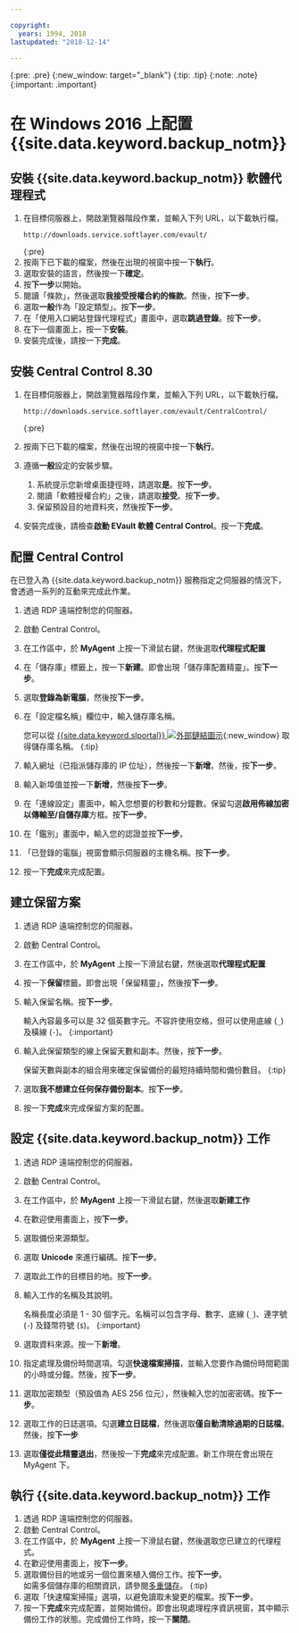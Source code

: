 ```yaml
---

copyright:
  years: 1994, 2018
lastupdated: "2018-12-14"

---
```

{:pre: .pre}
{:new_window: target="_blank"}
{:tip: .tip}
{:note: .note}
{:important: .important}

# 在 Windows 2016 上配置 {{site.data.keyword.backup_notm}}

## 安裝 {{site.data.keyword.backup_notm}} 軟體代理程式

1. 在目標伺服器上，開啟瀏覽器階段作業，並輸入下列 URL，以下載執行檔。
   ```
   http://downloads.service.softlayer.com/evault/
   ```
   {:pre}
2. 按兩下已下載的檔案，然後在出現的視窗中按一下**執行**。
3. 選取安裝的語言，然後按一下**確定**。
4. 按**下一步**以開始。
5. 閱讀「條款」，然後選取**我接受授權合約的條款**。然後，按**下一步**。
6. 選取**一般**作為「設定類型」。按**下一步**。
7. 在「使用入口網站登錄代理程式」畫面中，選取**跳過登錄**。按**下一步**。
8. 在下一個畫面上，按一下**安裝**。
9. 安裝完成後，請按一下**完成**。

## 安裝 Central Control 8.30

1. 在目標伺服器上，開啟瀏覽器階段作業，並輸入下列 URL，以下載執行檔。

   ```
   http://downloads.service.softlayer.com/evault/CentralControl/
   ```
   {:pre}

2. 按兩下已下載的檔案，然後在出現的視窗中按一下**執行**。
3. 遵循**一般**設定的安裝步驟。
   1. 系統提示您新增桌面捷徑時，請選取**是**。按**下一步**。
   2. 閱讀「軟體授權合約」之後，請選取**接受**。按**下一步**。
   3. 保留預設目的地資料夾，然後按**下一步**。
4. 安裝完成後，請檢查**啟動 EVault 軟體 Central Control**。按一下**完成**。


## 配置 Central Control

在已登入為 {{site.data.keyword.backup_notm}} 服務指定之伺服器的情況下，會透過一系列的互動來完成此作業。

1. 透過 RDP 遠端控制您的伺服器。
2. 啟動 Central Control。
3. 在工作區中，於 **MyAgent** 上按一下滑鼠右鍵，然後選取**代理程式配置**
4. 在「儲存庫」標籤上，按一下**新建**。即會出現「儲存庫配置精靈」。按**下一步**。
5. 選取**登錄為新電腦**，然後按**下一步**。
6. 在「設定檔名稱」欄位中，輸入儲存庫名稱。

   您可以從 [{{site.data.keyword.slportal}} ![外部鏈結圖示](../../icons/launch-glyph.svg "外部鏈結圖示")](https://control.softlayer.com/){:new_window} 取得儲存庫名稱。
{:tip}
6. 輸入網址（已指派儲存庫的 IP 位址），然後按一下**新增**。然後，按**下一步**。
7. 輸入新埠值並按一下**新增**，然後按**下一步**。
8. 在「連線設定」畫面中，輸入您想要的秒數和分鐘數。保留勾選**啟用佈線加密以傳輸至/自儲存庫**方框。按**下一步**。
9. 在「鑑別」畫面中，輸入您的認證並按**下一步**。
10. 「已登錄的電腦」視窗會顯示伺服器的主機名稱。按**下一步**。
11.	按一下**完成**來完成配置。


## 建立保留方案

1. 透過 RDP 遠端控制您的伺服器。
2. 啟動 Central Control。
3. 在工作區中，於 **MyAgent** 上按一下滑鼠右鍵，然後選取**代理程式配置**
4. 按一下**保留**標籤。即會出現「保留精靈」，然後按**下一步**。
5. 輸入保留名稱。按**下一步**。<br/>

   輸入內容最多可以是 32 個英數字元。不容許使用空格，但可以使用底線 (`_`) 及橫線 (`-`)。
   {:important}
6. 輸入此保留類型的線上保留天數和副本。然後，按**下一步**。<br/>

   保留天數與副本的組合用來確定保留備份的最短持續時間和備份數目。
   {:tip}
7. 選取**我不想建立任何保存備份副本**。按**下一步**。
8. 按一下**完成**來完成保留方案的配置。


## 設定 {{site.data.keyword.backup_notm}} 工作

1. 透過 RDP 遠端控制您的伺服器。
2. 啟動 Central Control。
3. 在工作區中，於 **MyAgent** 上按一下滑鼠右鍵，然後選取**新建工作**
4. 在歡迎使用畫面上，按**下一步**。
5. 選取備份來源類型。
6. 選取 **Unicode** 來進行編碼。按**下一步**。
7. 選取此工作的目標目的地。按**下一步**。
8. 輸入工作的名稱及其說明。<br/>

   名稱長度必須是 1 - 30 個字元。名稱可以包含字母、數字、底線 (`_`)、連字號 (`-`) 及錢幣符號 (`$`)。
   {:important}
9. 選取資料來源。按一下**新增**。
10. 指定處理及備份時間選項。勾選**快速檔案掃描**，並輸入您要作為備份時間範圍的小時或分鐘。然後，按**下一步**。
11. 選取加密類型（預設值為 AES 256 位元），然後輸入您的加密密碼。按**下一步**。
12. 選取工作的日誌選項。勾選**建立日誌檔**，然後選取**僅自動清除過期的日誌檔**。然後，按**下一步**
13. 選取**僅從此精靈退出**，然後按一下**完成**來完成配置。新工作現在會出現在 MyAgent 下。


## 執行 {{site.data.keyword.backup_notm}} 工作

1. 透過 RDP 遠端控制您的伺服器。
2. 啟動 Central Control。
3. 在工作區中，於 **MyAgent** 上按一下滑鼠右鍵，然後選取您已建立的代理程式。
4. 在歡迎使用畫面上，按**下一步**。
5. 選取備份目的地或另一個位置來植入備份工作。按**下一步**。<br/>
   如需多個儲存庫的相關資訊，請參閱[多重儲存](multivaulting.html)。
   {:tip}
6. 選取「快速檔案掃描」選項，以避免讀取未變更的檔案。按**下一步**。
7. 按一下**完成**來完成配置，並開始備份。即會出現處理程序資訊視窗，其中顯示備份工作的狀態。完成備份工作時，按一下**關閉**。
